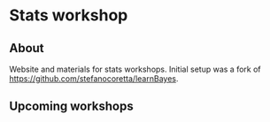 # Stats workshop

## About

Website and materials for stats workshops. 
Initial setup was a fork of https://github.com/stefanocoretta/learnBayes. 

## Upcoming workshops

